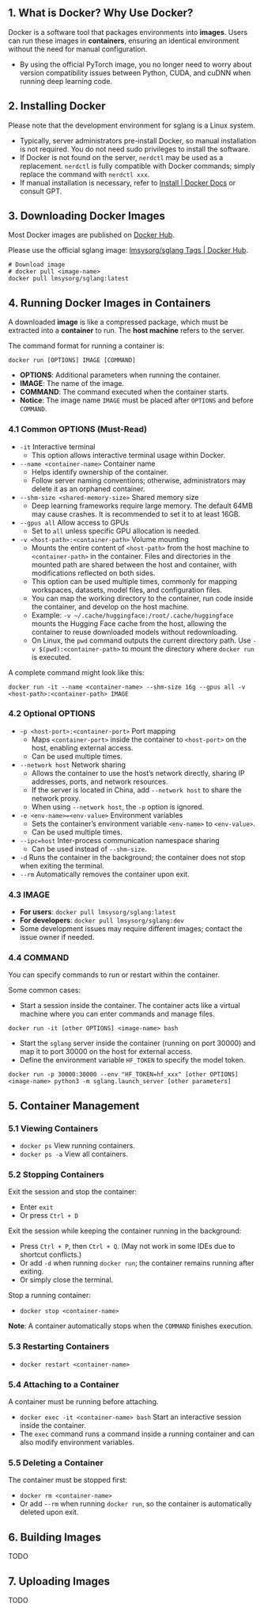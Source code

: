 ## 1. What is Docker? Why Use Docker?

Docker is a software tool that packages environments into **images**. Users can run these images in **containers**, ensuring an identical environment without the need for manual configuration.

- By using the official PyTorch image, you no longer need to worry about version compatibility issues between Python, CUDA, and cuDNN when running deep learning code.

## 2. Installing Docker

Please note that the development environment for sglang is a Linux system.

- Typically, server administrators pre-install Docker, so manual installation is not required. You do not need sudo privileges to install the software.
- If Docker is not found on the server, `nerdctl` may be used as a replacement. `nerdctl` is fully compatible with Docker commands; simply replace the command with `nerdctl xxx`.
- If manual installation is necessary, refer to [Install | Docker Docs](https://docs.docker.com/engine/install/) or consult GPT.

## 3. Downloading Docker Images

Most Docker images are published on [Docker Hub](https://hub.docker.com/).

Please use the official sglang image: [lmsysorg/sglang Tags | Docker Hub](https://hub.docker.com/r/lmsysorg/sglang/tags).

```
# Download image
# docker pull <image-name>
docker pull lmsysorg/sglang:latest
```

## 4. Running Docker Images in Containers

A downloaded **image** is like a compressed package, which must be extracted into a **container** to run. The **host machine** refers to the server.

The command format for running a container is:

```
docker run [OPTIONS] IMAGE [COMMAND]
```

- **OPTIONS**: Additional parameters when running the container.
- **IMAGE**: The name of the image.
- **COMMAND**: The command executed when the container starts.
- **Notice**: The image name `IMAGE` must be placed after `OPTIONS` and before `COMMAND`.

### 4.1 Common OPTIONS (Must-Read)

- `-it` Interactive terminal
  - This option allows interactive terminal usage within Docker.
- `--name <container-name>` Container name
  - Helps identify ownership of the container.
  - Follow server naming conventions; otherwise, administrators may delete it as an orphaned container.
- `--shm-size <shared-memory-size>` Shared memory size
  - Deep learning frameworks require large memory. The default 64MB may cause crashes. It is recommended to set it to at least 16GB.
- `--gpus all` Allow access to GPUs
  - Set to `all` unless specific GPU allocation is needed.
- `-v <host-path>:<container-path>` Volume mounting
  - Mounts the entire content of `<host-path>` from the host machine to `<container-path>` in the container. Files and directories in the mounted path are shared between the host and container, with modifications reflected on both sides.
  - This option can be used multiple times, commonly for mapping workspaces, datasets, model files, and configuration files.
  - You can map the working directory to the container, run code inside the container, and develop on the host machine.
  - Example: `-v ~/.cache/huggingface:/root/.cache/huggingface` mounts the Hugging Face cache from the host, allowing the container to reuse downloaded models without redownloading.
  - On Linux, the `pwd` command outputs the current directory path. Use `-v $(pwd):<container-path>` to mount the directory where `docker run` is executed.

A complete command might look like this:

```
docker run -it --name <container-name> --shm-size 16g --gpus all -v <host-path>:<container-path> IMAGE
```

### 4.2 Optional OPTIONS

- `-p <host-port>:<container-port>` Port mapping
  - Maps `<container-port>` inside the container to `<host-port>` on the host, enabling external access.
  - Can be used multiple times.
- `--network host` Network sharing
  - Allows the container to use the host’s network directly, sharing IP addresses, ports, and network resources.
  - If the server is located in China, add `--network host` to share the network proxy.
  - When using `--network host`, the `-p` option is ignored.
- `-e <env-name>=<env-value>` Environment variables
  - Sets the container’s environment variable `<env-name>` to `<env-value>`.
  - Can be used multiple times.
- `--ipc=host` Inter-process communication namespace sharing
  - Can be used instead of `--shm-size`.
- `-d` Runs the container in the background; the container does not stop when exiting the terminal.
- `--rm` Automatically removes the container upon exit.

### 4.3 IMAGE

- **For users**: `docker pull lmsysorg/sglang:latest`
- **For developers**: `docker pull lmsysorg/sglang:dev`
- Some development issues may require different images; contact the issue owner if needed.

### 4.4 COMMAND

You can specify commands to run or restart within the container.

Some common cases:

- Start a session inside the container. The container acts like a virtual machine where you can enter commands and manage files.

```
docker run -it [other OPTIONS] <image-name> bash
```

- Start the `sglang` server inside the container (running on port 30000) and map it to port 30000 on the host for external access.
- Define the environment variable `HF_TOKEN` to specify the model token.

```
docker run -p 30000:30000 --env "HF_TOKEN=hf_xxx" [other OPTIONS] <image-name> python3 -m sglang.launch_server [other parameters]
```

## 5. Container Management

### 5.1 Viewing Containers

- `docker ps` View running containers.
- `docker ps -a` View all containers.

### 5.2 Stopping Containers

Exit the session and stop the container:

- Enter `exit`
- Or press `Ctrl + D`

Exit the session while keeping the container running in the background:

- Press `Ctrl + P`, then `Ctrl + Q`. (May not work in some IDEs due to shortcut conflicts.)
- Or add `-d` when running `docker run`; the container remains running after exiting.
- Or simply close the terminal.

Stop a running container:

- `docker stop <container-name>`

**Note**: A container automatically stops when the `COMMAND` finishes execution.

### 5.3 Restarting Containers

- `docker restart <container-name>`

### 5.4 Attaching to a Container

A container must be running before attaching.

- `docker exec -it <container-name> bash` Start an interactive session inside the container.
- The `exec` command runs a command inside a running container and can also modify environment variables.

### 5.5 Deleting a Container

The container must be stopped first:

- `docker rm <container-name>`
- Or add `--rm` when running `docker run`, so the container is automatically deleted upon exit.

## 6. Building Images

TODO

## 7. Uploading Images

TODO